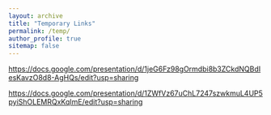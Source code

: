 ```yaml
---
layout: archive
title: "Temporary Links"
permalink: /temp/
author_profile: true
sitemap: false
---
```


https://docs.google.com/presentation/d/1jeG6Fz98gOrmdbi8b3ZCkdNQBdIesKavzO8d8-AgHQs/edit?usp=sharing

https://docs.google.com/presentation/d/1ZWfVz67uChL7247szwkmuL4UP5pyiShOLEMRQxKqImE/edit?usp=sharing
